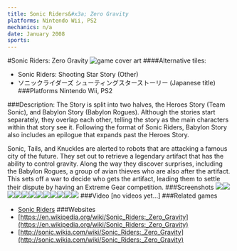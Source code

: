 ```yaml
---
title: Sonic Riders&#x3a; Zero Gravity
platforms: Nintendo Wii, PS2
mechanics: n/a
date: January 2008
sports: 
---
```

#Sonic Riders: Zero Gravity
![game cover art](//images.igdb.com/igdb/image/upload/t_cover_big/nmbfv94rkqpbnpmns4ud.jpg "Logo Title Text 1")
####Alternative tiles:
* Sonic Riders: Shooting Star Story (Other)
* ソニックライダーズ シューティングスターストーリー (Japanese title)
###Platforms
Nintendo Wii, PS2

###Description:
The Story is split into two halves, the Heroes Story (Team Sonic), and Babylon Story (Babylon Rogues). Although the stories start separately, they overlap each other, telling the story as the main characters within that story see it. Following the format of Sonic Riders, Babylon Story also includes an epilogue that expands past the Heroes Story. 
 
Sonic, Tails, and Knuckles are alerted to robots that are attacking a famous city of the future. They set out to retrieve a legendary artifact that has the ability to control gravity. Along the way they discover surprises, including the Babylon Rogues, a group of avian thieves who are also after the artifact. This sets off a war to decide who gets the artifact, leading them to settle their dispute by having an Extreme Gear competition.
###Screenshots
<a target="_blank" href="//images.igdb.com/igdb/image/upload/t_cover_big/fplb00dlmncydq13ii2g.jpg"><img src="//images.igdb.com/igdb/image/upload/t_thumb/fplb00dlmncydq13ii2g.jpg"/></a><a target="_blank" href="//images.igdb.com/igdb/image/upload/t_cover_big/elehfsgj9rh56cha0vxh.jpg"><img src="//images.igdb.com/igdb/image/upload/t_thumb/elehfsgj9rh56cha0vxh.jpg"/></a><a target="_blank" href="//images.igdb.com/igdb/image/upload/t_cover_big/auuwjrhzrjry6ie3amfi.jpg"><img src="//images.igdb.com/igdb/image/upload/t_thumb/auuwjrhzrjry6ie3amfi.jpg"/></a><a target="_blank" href="//images.igdb.com/igdb/image/upload/t_cover_big/ttarbpxpl9kwycticrbe.jpg"><img src="//images.igdb.com/igdb/image/upload/t_thumb/ttarbpxpl9kwycticrbe.jpg"/></a><a target="_blank" href="//images.igdb.com/igdb/image/upload/t_cover_big/gj535dsp5kgqz1ek99kl.jpg"><img src="//images.igdb.com/igdb/image/upload/t_thumb/gj535dsp5kgqz1ek99kl.jpg"/></a><a target="_blank" href="//images.igdb.com/igdb/image/upload/t_cover_big/s2pkjkilwsyghvxcgfka.jpg"><img src="//images.igdb.com/igdb/image/upload/t_thumb/s2pkjkilwsyghvxcgfka.jpg"/></a><a target="_blank" href="//images.igdb.com/igdb/image/upload/t_cover_big/hpplwsumpym6rphcbdgk.jpg"><img src="//images.igdb.com/igdb/image/upload/t_thumb/hpplwsumpym6rphcbdgk.jpg"/></a><a target="_blank" href="//images.igdb.com/igdb/image/upload/t_cover_big/xgzk2myzrnmmgblkhnvm.jpg"><img src="//images.igdb.com/igdb/image/upload/t_thumb/xgzk2myzrnmmgblkhnvm.jpg"/></a><a target="_blank" href="//images.igdb.com/igdb/image/upload/t_cover_big/b2ltcsotm5hgcvzz0muy.jpg"><img src="//images.igdb.com/igdb/image/upload/t_thumb/b2ltcsotm5hgcvzz0muy.jpg"/></a><a target="_blank" href="//images.igdb.com/igdb/image/upload/t_cover_big/wxmymo7pc5w6mj7apzoa.jpg"><img src="//images.igdb.com/igdb/image/upload/t_thumb/wxmymo7pc5w6mj7apzoa.jpg"/></a><a target="_blank" href="//images.igdb.com/igdb/image/upload/t_cover_big/i1gd3fe3fehqlk42q1xn.jpg"><img src="//images.igdb.com/igdb/image/upload/t_thumb/i1gd3fe3fehqlk42q1xn.jpg"/></a><a target="_blank" href="//images.igdb.com/igdb/image/upload/t_cover_big/x26gftfa9dpy1uwvw11r.jpg"><img src="//images.igdb.com/igdb/image/upload/t_thumb/x26gftfa9dpy1uwvw11r.jpg"/></a>
###Video
[no videos yet...]
###Related games
* [Sonic Riders](/games/sonic-riders-4158/)
###Websites
* [https://en.wikipedia.org/wiki/Sonic_Riders:_Zero_Gravity](https://en.wikipedia.org/wiki/Sonic_Riders:_Zero_Gravity)
* [http://sonic.wikia.com/wiki/Sonic_Riders:_Zero_Gravity](http://sonic.wikia.com/wiki/Sonic_Riders:_Zero_Gravity)
